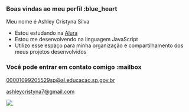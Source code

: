 ### Boas vindas ao meu perfil :blue_heart

Meu nome é Ashley Cristyna Silva

- Estou estudando na [Alura](https://www.alura.com.br)
- Estou me desenvolvendo na linguagem JavaScript
- Utilizo esse espaço para minha organização e compartilhamento dos meus projetos desenvolvidos

### Você pode entrar em contato comigo :mailbox

00001099205529sp@al.educacao.sp.gov.br

ashleycristyna7@gmail.com

![](https://media.tenor.com/nfQNk7Ihx2wAAAAi/neko-anime-girl.gif).
